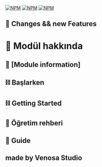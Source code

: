[![NPM](https://nodei.co/npm/proton-io.png?downloads=true&downloadRank=true&stars=true)](https://npmjs.com/package/proton-io/)
[![NPM](https://img.shields.io/npm/v/proton-io.svg?maxAge=3600)](https://npmjs.com/package/proton-io/)
[![NPM](https://img.shields.io/npm/dt/proton-io?maxAge=3600)](https://npmjs.com/package/proton-io/)

## 🧬 Changes && new Features

# 📌 Modül hakkında 

## 📌 [Module information]

## ⛓ Başlarken 

## ⛓ Getting Started

## 📕 Öğretim rehberi

## 📕 Guide

## made by Venosa Studio
